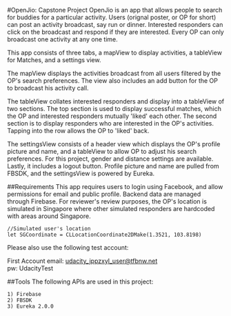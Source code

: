 #OpenJio: Capstone Project
OpenJio is an app that allows people to search for buddies for a particular activity. Users (orignal poster, or OP for short) can post an activity broadcast, say run or dinner. Interested responders can click on the broadcast and respond if they are interested. Every OP can only broadcast one activity at any one time.

This app consists of three tabs, a mapView to display activities, a tableView for Matches, and a settings view. 

The mapView displays the activities broadcast from all users filtered by the OP's search preferences. The view also includes an add button for the OP to broadcast his activity call. 

The tableView collates interested responders and display into a tableView of two sections. The top section is used to display successful matches, which the OP and interested responders mutually 'liked' each other. The second section is to display responders who are interested in the OP's activities. Tapping into the row allows the OP to 'liked' back. 

The settingsView consists of a header view which displays the OP's profile picture and name, and a tableView to allow OP to adjust his search preferences. For this project, gender and distance settings are available. Lastly, it includes a logout button. Profile picture and name are pulled from FBSDK, and the settingsView is powered by Eureka.

##Requirements
This app requires users to login using Facebook, and allow permissions for email and public profile.
Backend data are managed through Firebase. For reviewer's review purposes, the OP's location is simulated in Singapore where other simulated responders are hardcoded with areas around Singapore.
```
//Simulated user's location
let SGCoordinate = CLLocationCoordinate2DMake(1.3521, 103.8198)

```
Please also use the following test account:

First Account
email: udacity_jppzxyl_user@tfbnw.net	
pw: UdacityTest

##Tools 
The following APIs are used in this project:
```
1) Firebase
2) FBSDK
3) Eureka 2.0.0
```
